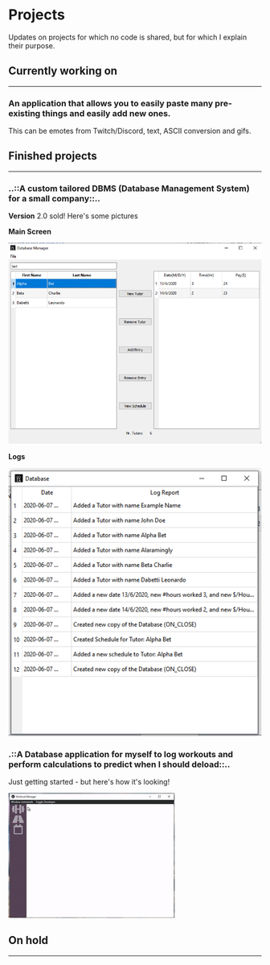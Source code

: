 # Projects
Updates on projects for which no code is shared, but for which I explain their purpose.

## Currently working on 
___

### An application that allows you to easily paste many pre-existing things and easily add new ones. 
This can be emotes from Twitch/Discord, text, ASCII conversion and gifs.



## Finished projects
___

### ..::A custom tailored DBMS (Database Management System) for a small company::..

  **Version** 2.0 sold! Here's some pictures

  **Main Screen**
  
  ![Main Window](DBMS_mainscreen.png)

  **Logs**
  
  ![Logs](DBMS_Logs.png)
        
### .::A Database application for myself to log workouts and perform calculations to predict when I should deload::..

Just getting started - but here's how it's looking!

![Demo](Workout_InProgress.gif)
        
        
## On hold
___
